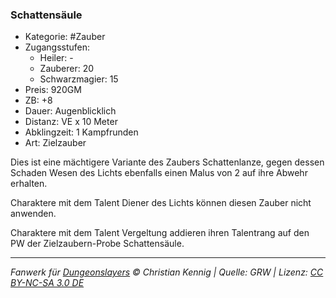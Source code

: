 ### Schattensäule

- Kategorie: #Zauber
- Zugangsstufen:
  - Heiler: -
  - Zauberer: 20
  - Schwarzmagier: 15
- Preis: 920GM
- ZB: +8
- Dauer: Augenblicklich
- Distanz: VE x 10 Meter
- Abklingzeit: 1 Kampfrunden
- Art: Zielzauber



Dies ist eine mächtigere Variante des Zaubers Schattenlanze, gegen dessen Schaden Wesen des Lichts ebenfalls einen Malus von 2 auf ihre Abwehr erhalten.

Charaktere mit dem Talent Diener des Lichts können diesen Zauber nicht anwenden.

Charaktere mit dem Talent Vergeltung addieren ihren Talentrang auf den PW der Zielzaubern-Probe Schattensäule.

---

_Fanwerk für [Dungeonslayers](https://www.dungeonslayers.net/) © Christian Kennig | Quelle: GRW | Lizenz: [CC BY-NC-SA 3.0 DE](https://creativecommons.org/licenses/by-nc-sa/3.0/de/)_
